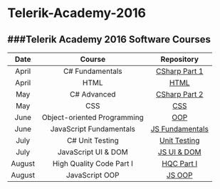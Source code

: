# Telerik-Academy-2016
###Telerik Academy 2016 Software Courses
---
|       Date    | Course |              Repository              |
|:---------------:|:----------------------------------:|:-----------------------------------------------------:|
| April |           C# Fundamentals          | [CSharp Part 1](https://github.com/tpopov94/Telerik-Academy-2016/tree/master/CSharp%20Part%20I) |
|  April |            HTML           |       [HTML](https://github.com/tpopov94/Telerik-Academy-2016/tree/master/CSharp%20Part%20I) |
|  May |              C# Advanced              |     [CSharp Part 2](https://github.com/tpopov94/Telerik-Academy-2016/tree/master/CSharp%20Part%20II)  |
| May |           CSS         |                [CSS](https://github.com/tpopov94/Telerik-Academy-2016/tree/master/CSS)                                       |
|  June  |  Object-oriented Programming             |   [OOP](https://github.com/tpopov94/Telerik-Academy-2016/tree/master/OOP)    |
| June |           JavaScript Fundamentals           |          [JS Fundamentals](https://github.com/tpopov94/Telerik-Academy-2016/tree/master/JavaScript%20Fundamentals)|
|   July  |               C# Unit Testing               |     [Unit Testing](https://github.com/tpopov94/Telerik-Academy-2016/tree/master/Hiqh%20Quality%20Code/Unit%20Testing)          |
|   July  |               JavaScript UI & DOM               |          [JS UI & DOM](https://github.com/tpopov94/Telerik-Academy-2016/tree/master/JavaScript%20UI%20%26%20DOM)         |
|   August  |               High Quality Code Part I               |  [HQC Part I](https://github.com/tpopov94/Telerik-Academy-2016/tree/master/Hiqh%20Quality%20Code/High%20Quality%20Code%20Part%20I)    |
|   August  |              JavaScript OOP         |  [JS OOP]()    |